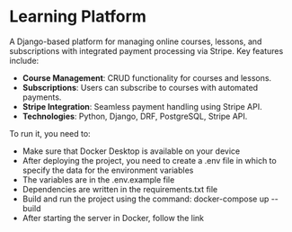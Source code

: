 # Learning Platform

A Django-based platform for managing online courses, lessons, and subscriptions with integrated payment processing via Stripe. Key features include:

- **Course Management**: CRUD functionality for courses and lessons.
- **Subscriptions**: Users can subscribe to courses with automated payments.
- **Stripe Integration**: Seamless payment handling using Stripe API.
- **Technologies**: Python, Django, DRF, PostgreSQL, Stripe API.

To run it, you need to:

- Make sure that Docker Desktop is available on your device
- After deploying the project, you need to create a .env file in which to specify the data for the environment variables
- The variables are in the .env.example file
- Dependencies are written in the requirements.txt file
- Build and run the project using the command: docker-compose up --build
- After starting the server in Docker, follow the link
